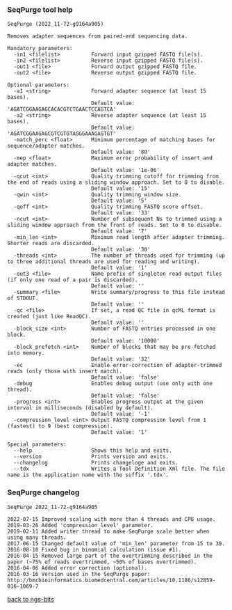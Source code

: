### SeqPurge tool help
	SeqPurge (2022_11-72-g9164a905)
	
	Removes adapter sequences from paired-end sequencing data.
	
	Mandatory parameters:
	  -in1 <filelist>          Forward input gzipped FASTQ file(s).
	  -in2 <filelist>          Reverse input gzipped FASTQ file(s).
	  -out1 <file>             Forward output gzipped FASTQ file.
	  -out2 <file>             Reverse output gzipped FASTQ file.
	
	Optional parameters:
	  -a1 <string>             Forward adapter sequence (at least 15 bases).
	                           Default value: 'AGATCGGAAGAGCACACGTCTGAACTCCAGTCA'
	  -a2 <string>             Reverse adapter sequence (at least 15 bases).
	                           Default value: 'AGATCGGAAGAGCGTCGTGTAGGGAAAGAGTGT'
	  -match_perc <float>      Minimum percentage of matching bases for sequence/adapter matches.
	                           Default value: '80'
	  -mep <float>             Maximum error probability of insert and adapter matches.
	                           Default value: '1e-06'
	  -qcut <int>              Quality trimming cutoff for trimming from the end of reads using a sliding window approach. Set to 0 to disable.
	                           Default value: '15'
	  -qwin <int>              Quality trimming window size.
	                           Default value: '5'
	  -qoff <int>              Quality trimming FASTQ score offset.
	                           Default value: '33'
	  -ncut <int>              Number of subsequent Ns to trimmed using a sliding window approach from the front of reads. Set to 0 to disable.
	                           Default value: '7'
	  -min_len <int>           Minimum read length after adapter trimming. Shorter reads are discarded.
	                           Default value: '30'
	  -threads <int>           The number of threads used for trimming (up to three additional threads are used for reading and writing).
	                           Default value: '1'
	  -out3 <file>             Name prefix of singleton read output files (if only one read of a pair is discarded).
	                           Default value: ''
	  -summary <file>          Write summary/progress to this file instead of STDOUT.
	                           Default value: ''
	  -qc <file>               If set, a read QC file in qcML format is created (just like ReadQC).
	                           Default value: ''
	  -block_size <int>        Number of FASTQ entries processed in one block.
	                           Default value: '10000'
	  -block_prefetch <int>    Number of blocks that may be pre-fetched into memory.
	                           Default value: '32'
	  -ec                      Enable error-correction of adapter-trimmed reads (only those with insert match).
	                           Default value: 'false'
	  -debug                   Enables debug output (use only with one thread).
	                           Default value: 'false'
	  -progress <int>          Enables progress output at the given interval in milliseconds (disabled by default).
	                           Default value: '-1'
	  -compression_level <int> Output FASTQ compression level from 1 (fastest) to 9 (best compression).
	                           Default value: '1'
	
	Special parameters:
	  --help                   Shows this help and exits.
	  --version                Prints version and exits.
	  --changelog              Prints changeloge and exits.
	  --tdx                    Writes a Tool Definition Xml file. The file name is the application name with the suffix '.tdx'.
	
### SeqPurge changelog
	SeqPurge 2022_11-72-g9164a905
	
	2022-07-15 Improved scaling with more than 4 threads and CPU usage.
	2019-03-26 Added 'compression_level' parameter.
	2019-02-11 Added writer thread to make SeqPurge scale better when using many threads.
	2017-06-15 Changed default value of 'min_len' parameter from 15 to 30.
	2016-08-10 Fixed bug in binomial calculation (issue #1).
	2016-04-15 Removed large part of the overtrimming described in the paper (~75% of reads overtrimmed, ~50% of bases overtrimmed).
	2016-04-06 Added error correction (optional).
	2016-03-16 Version used in the SeqPurge paper: http://bmcbioinformatics.biomedcentral.com/articles/10.1186/s12859-016-1069-7
[back to ngs-bits](https://github.com/imgag/ngs-bits)